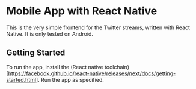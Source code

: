 # Mobile App with React Native

This is the very simple frontend for the Twitter streams, written with React Native. It is only tested on Android.

## Getting Started
To run the app, install the (React native toolchain)[https://facebook.github.io/react-native/releases/next/docs/getting-started.html]. Run the app as specified.
